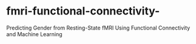 # fmri-functional-connectivity-
Predicting Gender from Resting-State fMRI Using Functional Connectivity and Machine Learning
